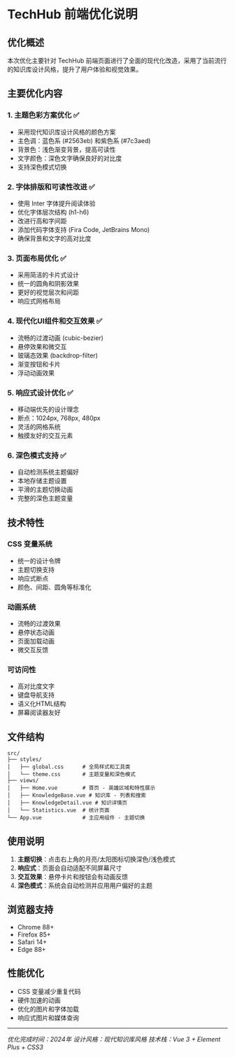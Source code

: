 # TechHub 前端优化说明

## 优化概述

本次优化主要针对 TechHub 前端页面进行了全面的现代化改造，采用了当前流行的知识库设计风格，提升了用户体验和视觉效果。

## 主要优化内容

### 1. 主题色彩方案优化 ✅
- 采用现代知识库设计风格的颜色方案
- 主色调：蓝色系 (#2563eb) 和紫色系 (#7c3aed)
- 背景色：浅色渐变背景，提高可读性
- 文字颜色：深色文字确保良好的对比度
- 支持深色模式切换

### 2. 字体排版和可读性改进 ✅
- 使用 Inter 字体提升阅读体验
- 优化字体层次结构 (h1-h6)
- 改进行高和字间距
- 添加代码字体支持 (Fira Code, JetBrains Mono)
- 确保背景和文字的高对比度

### 3. 页面布局优化 ✅
- 采用简洁的卡片式设计
- 统一的圆角和阴影效果
- 更好的视觉层次和间距
- 响应式网格布局

### 4. 现代化UI组件和交互效果 ✅
- 流畅的过渡动画 (cubic-bezier)
- 悬停效果和微交互
- 玻璃态效果 (backdrop-filter)
- 渐变按钮和卡片
- 浮动动画效果

### 5. 响应式设计优化 ✅
- 移动端优先的设计理念
- 断点：1024px, 768px, 480px
- 灵活的网格系统
- 触摸友好的交互元素

### 6. 深色模式支持 ✅
- 自动检测系统主题偏好
- 本地存储主题设置
- 平滑的主题切换动画
- 完整的深色主题变量

## 技术特性

### CSS 变量系统
- 统一的设计令牌
- 主题切换支持
- 响应式断点
- 颜色、间距、圆角等标准化

### 动画系统
- 流畅的过渡效果
- 悬停状态动画
- 页面加载动画
- 微交互反馈

### 可访问性
- 高对比度文字
- 键盘导航支持
- 语义化HTML结构
- 屏幕阅读器友好

## 文件结构

```
src/
├── styles/
│   ├── global.css      # 全局样式和工具类
│   └── theme.css       # 主题变量和深色模式
├── views/
│   ├── Home.vue        # 首页 - 英雄区域和特性展示
│   ├── KnowledgeBase.vue # 知识库 - 列表和搜索
│   ├── KnowledgeDetail.vue # 知识详情页
│   └── Statistics.vue  # 统计页面
└── App.vue             # 主应用组件 - 主题切换
```

## 使用说明

1. **主题切换**：点击右上角的月亮/太阳图标切换深色/浅色模式
2. **响应式**：页面会自动适配不同屏幕尺寸
3. **交互效果**：悬停卡片和按钮会有动画反馈
4. **深色模式**：系统会自动检测并应用用户偏好的主题

## 浏览器支持

- Chrome 88+
- Firefox 85+
- Safari 14+
- Edge 88+

## 性能优化

- CSS 变量减少重复代码
- 硬件加速的动画
- 优化的图片和字体加载
- 响应式图片和媒体查询

---

*优化完成时间：2024年*
*设计风格：现代知识库风格*
*技术栈：Vue 3 + Element Plus + CSS3*
